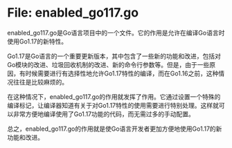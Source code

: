 # File: enabled_go117.go

enabled_go117.go是Go语言项目中的一个文件。它的作用是允许在编译Go语言时使用Go1.17的新特性。

Go1.17是Go语言的一个重要更新版本，其中包含了一些新的功能和改进，包括对Go模块的改进、垃圾回收机制的改进、新的命令行参数等。但是，由于一些原因，有时候需要进行有选择性地允许Go1.17特性的编译，而在Go1.16之前，这种情况往往是比较麻烦的。

在这种情况下，enabled_go117.go的作用就发挥了作用。它通过设置一个特殊的编译标记，让编译器知道有关于对Go1.17特性的使用需要进行特别处理。这样就可以非常方便地编译使用了Go1.17功能的代码，而无需过多的手动配置。

总之，enabled_go117.go的作用就是使Go语言开发者更加方便地使用Go1.17的新功能和改进。

